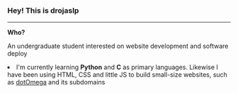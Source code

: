 <h3>Hey! This is <b>drojaslp</b></h3> 

  <hr>
  <b>Who?</b> <p>An undergraduate student interested on website development and software deploy</p>
 <li>I'm currently learning <b>Python</b> and <b>C</b> as primary languages. Likewise I have been using HTML, CSS and little JS to build small-size websites, such as <a href="https://dotome.ga">dotOmega</a> and its subdomains</li>
